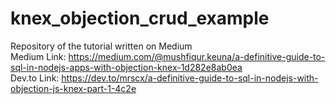 # knex_objection_crud_example
Repository of the tutorial written on Medium<br>
Medium Link: https://medium.com/@mushfiqur.keuna/a-definitive-guide-to-sql-in-nodejs-apps-with-objection-knex-1d282e8ab0ea<br>
Dev.to Link: https://dev.to/mrscx/a-definitive-guide-to-sql-in-nodejs-with-objection-js-knex-part-1-4c2e
